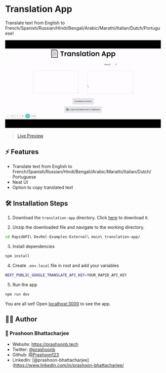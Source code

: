 # Translation App

Translate text from English to French/Spanish/Russian/Hindi/Bengali/Arabic/Marathi/Italian/Dutch/Portuguese!

![Demo](./public/demo.gif)

> [Live Preview](https://rapidapi-example-translation-app.vercel.app/)

## ⚡️ Features

- Translate text from English to French/Spanish/Russian/Hindi/Bengali/Arabic/Marathi/Italian/Dutch/ Portuguese
- Neat UI
- Option to copy translated text

## 🛠️ Installation Steps

1. Download the `translation-app` directory. Click [here](https://download-directory.github.io/?url=https://github.com/RapidAPI/DevRel-Examples-External/tree/main/translation-app) to download it.

2. Unzip the downloaded file and navigate to the working directory.

```bash
cd RapidAPI\ DevRel-Examples-External\ main\ translation-app/
```

3. Install dependencies

```bash
npm install
```

4. Create `.env.local` file in root and add your variables

```bash
NEXT_PUBLIC_GOOGLE_TRANSLATE_API_KEY=YOUR_RAPID_API_KEY
```

5. Run the app

```bash
npm run dev
```

You are all set! Open [localhost:3000](http://localhost:3000/) to see the app.

## 👨‍💻 Author

### 🧍 Prashoon Bhattacharjee

- Website: https://prashoonb.tech
- Twitter: [@prashoonb](https://twitter.com/prashoonb)
- Github: [@Prashoon123](https://github.com/Prashoon123)
- LinkedIn: [@prashoon-bhattacharjee](https://www.linkedin.com/in/prashoon-bhattacharjee/
